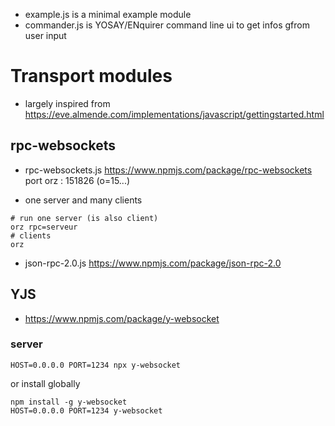 - example.js is a minimal example module
- commander.js is YOSAY/ENquirer command line ui to get infos gfrom user input

# Transport modules
- largely inspired from https://eve.almende.com/implementations/javascript/gettingstarted.html

## rpc-websockets
- rpc-websockets.js https://www.npmjs.com/package/rpc-websockets port orz : 151826 (o=15...)

- one server and many clients
```
# run one server (is also client)
orz rpc=serveur
# clients
orz
```


- json-rpc-2.0.js https://www.npmjs.com/package/json-rpc-2.0


## YJS 
- https://www.npmjs.com/package/y-websocket

### server
```
HOST=0.0.0.0 PORT=1234 npx y-websocket
```
or install globally
```
npm install -g y-websocket
HOST=0.0.0.0 PORT=1234 y-websocket
```